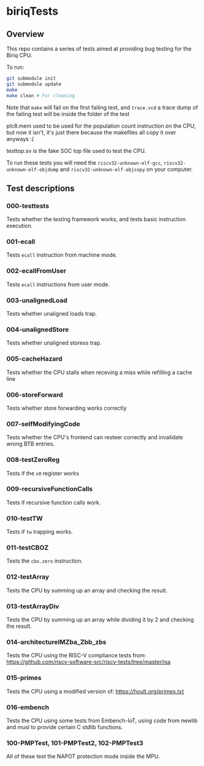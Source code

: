 # biriqTests

## Overview
This repo contains a series of tests aimed at providing bug testing for the Biriq CPU.

To run:
```Bash
git submodule init 
git submodule update
make
make clean # For cleaning
```

Note that `make` will fail on the first failing test, and `trace.vcd` a trace dump of the failing test will be inside the folder of the test

plc8.mem used to be used for the population count instruction on the CPU, but now it isn't, it's just there because the makefiles all copy it over anyways :\(

testtop.sv is the fake SOC top file used to test the CPU.

To run these tests you will need the `riscv32-unknown-elf-gcc`, `riscv32-unknown-elf-objdump` and `riscv32-unknown-elf-objcopy` on your computer.

## Test descriptions
### 000-testtests
Tests whether the testing framework works, and tests basic instruction execution.
### 001-ecall
Tests `ecall` instruction from machine mode.
### 002-ecallFromUser
Tests `ecall` instructions from user mode.
### 003-unalignedLoad
Tests whether unaligned loads trap.
### 004-unalignedStore
Tests whether unaligned storess trap.
### 005-cacheHazard
Tests whether the CPU stalls when receving a miss while refilling a cache line
### 006-storeForward
Tests whether store forwarding works correctly
### 007-selfModifyingCode
Tests whether the CPU's frontend can resteer correctly and invalidate wrong BTB entries.
### 008-testZeroReg
Tests if the `x0` register works
### 009-recursiveFunctionCalls
Tests if recursive function calls work.
### 010-testTW
Tests if `tw` trapping works.
### 011-testCBOZ
Tests the `cbo.zero` instruction.
### 012-testArray
Tests the CPU by summing up an array and checking the result.
### 013-testArrayDiv
Tests the CPU by summing up an array while dividing it by 2 and checking the result.
### 014-architectureIMZba_Zbb_zbs
Tests the CPU using the RISC-V compliance tests from: https://github.com/riscv-software-src/riscv-tests/tree/master/isa
### 015-primes
Tests the CPU using a modified version of: https://hoult.org/primes.txt
### 016-embench
Tests the CPU using some tests from Embench-IoT, using code from newlib and musl to provide certain C stdlib functions.
### 100-PMPTest, 101-PMPTest2, 102-PMPTest3
All of these test the NAPOT protection mode inside the MPU.

